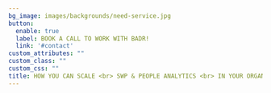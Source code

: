 ```yaml
---
bg_image: images/backgrounds/need-service.jpg
button:
  enable: true
  label: BOOK A CALL TO WORK WITH BADR!
  link: '#contact'
custom_attributes: ""
custom_class: ""
custom_css: ""
title: HOW YOU CAN SCALE <br> SWP & PEOPLE ANALYTICS <br> IN YOUR ORGANISATION?
---
```



